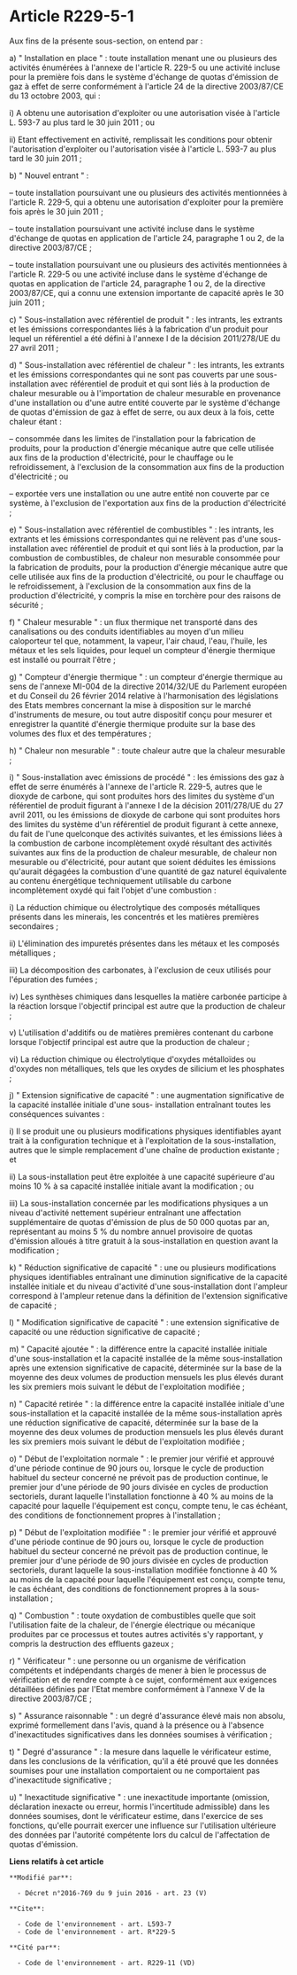 # Article R229-5-1

Aux fins de la présente sous-section, on entend par :

a) " Installation en place " : toute installation menant une ou plusieurs des activités énumérées à l'annexe de l'article R.
229-5 ou une activité incluse pour la première fois dans le système d'échange de quotas d'émission de gaz à effet de serre
conformément à l'article 24 de la directive 2003/87/CE du 13 octobre 2003, qui :

i) A obtenu une autorisation d'exploiter ou une autorisation visée à l'article L. 593-7 au plus tard le 30 juin 2011 ; ou

ii) Etant effectivement en activité, remplissait les conditions pour obtenir l'autorisation d'exploiter ou l'autorisation
visée à l'article L. 593-7 au plus tard le 30 juin 2011 ;

b) " Nouvel entrant " :

– toute installation poursuivant une ou plusieurs des activités mentionnées à l'article R. 229-5, qui a obtenu une
autorisation d'exploiter pour la première fois après le 30 juin 2011 ;

– toute installation poursuivant une activité incluse dans le système d'échange de quotas en application de l'article 24,
paragraphe 1 ou 2, de la directive 2003/87/CE ;

– toute installation poursuivant une ou plusieurs des activités mentionnées à l'article R. 229-5 ou une activité incluse dans
le système d'échange de quotas en application de l'article 24, paragraphe 1 ou 2, de la directive 2003/87/CE, qui a connu une
extension importante de capacité après le 30 juin 2011 ;

c) " Sous-installation avec référentiel de produit " : les intrants, les extrants et les émissions correspondantes liés à la
fabrication d'un produit pour lequel un référentiel a été défini à l'annexe I de la décision 2011/278/UE du 27 avril 2011 ;

d) " Sous-installation avec référentiel de chaleur " : les intrants, les extrants et les émissions correspondantes qui ne
sont pas couverts par une sous-installation avec référentiel de produit et qui sont liés à la production de chaleur mesurable
ou à l'importation de chaleur mesurable en provenance d'une installation ou d'une autre entité couverte par le système
d'échange de quotas d'émission de gaz à effet de serre, ou aux deux à la fois, cette chaleur étant :

– consommée dans les limites de l'installation pour la fabrication de produits, pour la production d'énergie mécanique autre
que celle utilisée aux fins de la production d'électricité, pour le chauffage ou le refroidissement, à l'exclusion de la
consommation aux fins de la production d'électricité ; ou

– exportée vers une installation ou une autre entité non couverte par ce système, à l'exclusion de l'exportation aux fins de
la production d'électricité ;

e) " Sous-installation avec référentiel de combustibles " : les intrants, les extrants et les émissions correspondantes qui
ne relèvent pas d'une sous-installation avec référentiel de produit et qui sont liés à la production, par la combustion de
combustibles, de chaleur non mesurable consommée pour la fabrication de produits, pour la production d'énergie mécanique
autre que celle utilisée aux fins de la production d'électricité, ou pour le chauffage ou le refroidissement, à l'exclusion
de la consommation aux fins de la production d'électricité, y compris la mise en torchère pour des raisons de sécurité ;

f) " Chaleur mesurable " : un flux thermique net transporté dans des canalisations ou des conduits identifiables au moyen
d'un milieu caloporteur tel que, notamment, la vapeur, l'air chaud, l'eau, l'huile, les métaux et les sels liquides, pour
lequel un compteur d'énergie thermique est installé ou pourrait l'être ;

g) " Compteur d'énergie thermique " : un compteur d'énergie thermique au sens de l'annexe MI-004 de la directive 2014/32/UE
du Parlement européen et du Conseil du 26 février 2014 relative à l'harmonisation des législations des Etats membres
concernant la mise à disposition sur le marché d'instruments de mesure, ou tout autre dispositif conçu pour mesurer et
enregistrer la quantité d'énergie thermique produite sur la base des volumes des flux et des températures ;

h) " Chaleur non mesurable " : toute chaleur autre que la chaleur mesurable ;

i) " Sous-installation avec émissions de procédé " : les émissions des gaz à effet de serre énumérés à l'annexe de l'article
R. 229-5, autres que le dioxyde de carbone, qui sont produites hors des limites du système d'un référentiel de produit
figurant à l'annexe I de la décision 2011/278/UE du 27 avril 2011, ou les émissions de dioxyde de carbone qui sont produites
hors des limites du système d'un référentiel de produit figurant à cette annexe, du fait de l'une quelconque des activités
suivantes, et les émissions liées à la combustion de carbone incomplètement oxydé résultant des activités suivantes aux fins
de la production de chaleur mesurable, de chaleur non mesurable ou d'électricité, pour autant que soient déduites les
émissions qu'aurait dégagées la combustion d'une quantité de gaz naturel équivalente au contenu énergétique techniquement
utilisable du carbone incomplètement oxydé qui fait l'objet d'une combustion :

i) La réduction chimique ou électrolytique des composés métalliques présents dans les minerais, les concentrés et les
matières premières secondaires ;

ii) L'élimination des impuretés présentes dans les métaux et les composés métalliques ;

iii) La décomposition des carbonates, à l'exclusion de ceux utilisés pour l'épuration des fumées ;

iv) Les synthèses chimiques dans lesquelles la matière carbonée participe à la réaction lorsque l'objectif principal est
autre que la production de chaleur ;

v) L'utilisation d'additifs ou de matières premières contenant du carbone lorsque l'objectif principal est autre que la
production de chaleur ;

vi) La réduction chimique ou électrolytique d'oxydes métalloïdes ou d'oxydes non métalliques, tels que les oxydes de silicium
et les phosphates ;

j) " Extension significative de capacité " : une augmentation significative de la capacité installée initiale d'une sous-
installation entraînant toutes les conséquences suivantes :

i) Il se produit une ou plusieurs modifications physiques identifiables ayant trait à la configuration technique et à
l'exploitation de la sous-installation, autres que le simple remplacement d'une chaîne de production existante ; et

ii) La sous-installation peut être exploitée à une capacité supérieure d'au moins 10 % à sa capacité installée initiale avant
la modification ; ou

iii) La sous-installation concernée par les modifications physiques a un niveau d'activité nettement supérieur entraînant une
affectation supplémentaire de quotas d'émission de plus de 50 000 quotas par an, représentant au moins 5 % du nombre annuel
provisoire de quotas d'émission alloués à titre gratuit à la sous-installation en question avant la modification ;

k) " Réduction significative de capacité " : une ou plusieurs modifications physiques identifiables entraînant une diminution
significative de la capacité installée initiale et du niveau d'activité d'une sous-installation dont l'ampleur correspond à
l'ampleur retenue dans la définition de l'extension significative de capacité ;

l) " Modification significative de capacité " : une extension significative de capacité ou une réduction significative de
capacité ;

m) " Capacité ajoutée " : la différence entre la capacité installée initiale d'une sous-installation et la capacité installée
de la même sous-installation après une extension significative de capacité, déterminée sur la base de la moyenne des deux
volumes de production mensuels les plus élevés durant les six premiers mois suivant le début de l'exploitation modifiée ;

n) " Capacité retirée " : la différence entre la capacité installée initiale d'une sous-installation et la capacité installée
de la même sous-installation après une réduction significative de capacité, déterminée sur la base de la moyenne des deux
volumes de production mensuels les plus élevés durant les six premiers mois suivant le début de l'exploitation modifiée ;

o) " Début de l'exploitation normale " : le premier jour vérifié et approuvé d'une période continue de 90 jours ou, lorsque
le cycle de production habituel du secteur concerné ne prévoit pas de production continue, le premier jour d'une période de
90 jours divisée en cycles de production sectoriels, durant laquelle l'installation fonctionne à 40 % au moins de la capacité
pour laquelle l'équipement est conçu, compte tenu, le cas échéant, des conditions de fonctionnement propres à
l'installation ;

p) " Début de l'exploitation modifiée " : le premier jour vérifié et approuvé d'une période continue de 90 jours ou, lorsque
le cycle de production habituel du secteur concerné ne prévoit pas de production continue, le premier jour d'une période de
90 jours divisée en cycles de production sectoriels, durant laquelle la sous-installation modifiée fonctionne à 40 % au moins
de la capacité pour laquelle l'équipement est conçu, compte tenu, le cas échéant, des conditions de fonctionnement propres à
la sous-installation ;

q) " Combustion " : toute oxydation de combustibles quelle que soit l'utilisation faite de la chaleur, de l'énergie
électrique ou mécanique produites par ce processus et toutes autres activités s'y rapportant, y compris la destruction des
effluents gazeux ;

r) " Vérificateur " : une personne ou un organisme de vérification compétents et indépendants chargés de mener à bien le
processus de vérification et de rendre compte à ce sujet, conformément aux exigences détaillées définies par l'Etat membre
conformément à l'annexe V de la directive 2003/87/CE ;

s) " Assurance raisonnable " : un degré d'assurance élevé mais non absolu, exprimé formellement dans l'avis, quand à la
présence ou à l'absence d'inexactitudes significatives dans les données soumises à vérification ;

t) " Degré d'assurance " : la mesure dans laquelle le vérificateur estime, dans les conclusions de la vérification, qu'il a
été prouvé que les données soumises pour une installation comportaient ou ne comportaient pas d'inexactitude significative ;

u) " Inexactitude significative " : une inexactitude importante (omission, déclaration inexacte ou erreur, hormis
l'incertitude admissible) dans les données soumises, dont le vérificateur estime, dans l'exercice de ses fonctions, qu'elle
pourrait exercer une influence sur l'utilisation ultérieure des données par l'autorité compétente lors du calcul de
l'affectation de quotas d'émission.

**Liens relatifs à cet article**

	**Modifié par**:

	  - Décret n°2016-769 du 9 juin 2016 - art. 23 (V)

	**Cite**:

	  - Code de l'environnement - art. L593-7
	  - Code de l'environnement - art. R*229-5

	**Cité par**:

	  - Code de l'environnement - art. R229-11 (VD)
